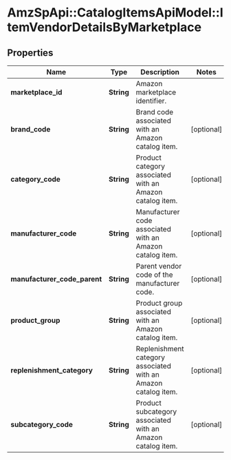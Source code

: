 # AmzSpApi::CatalogItemsApiModel::ItemVendorDetailsByMarketplace

## Properties
Name | Type | Description | Notes
------------ | ------------- | ------------- | -------------
**marketplace_id** | **String** | Amazon marketplace identifier. | 
**brand_code** | **String** | Brand code associated with an Amazon catalog item. | [optional] 
**category_code** | **String** | Product category associated with an Amazon catalog item. | [optional] 
**manufacturer_code** | **String** | Manufacturer code associated with an Amazon catalog item. | [optional] 
**manufacturer_code_parent** | **String** | Parent vendor code of the manufacturer code. | [optional] 
**product_group** | **String** | Product group associated with an Amazon catalog item. | [optional] 
**replenishment_category** | **String** | Replenishment category associated with an Amazon catalog item. | [optional] 
**subcategory_code** | **String** | Product subcategory associated with an Amazon catalog item. | [optional] 

